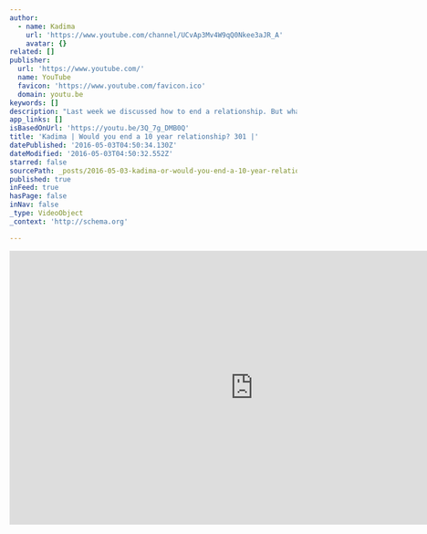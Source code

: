 ```yaml
---
author:
  - name: Kadima
    url: 'https://www.youtube.com/channel/UCvAp3Mv4W9qQ0Nkee3aJR_A'
    avatar: {}
related: []
publisher:
  url: 'https://www.youtube.com/'
  name: YouTube
  favicon: 'https://www.youtube.com/favicon.ico'
  domain: youtu.be
keywords: []
description: "Last week we discussed how to end a relationship. But what if you've been with someone for 10 years. We're talking time, money and love that you have poured into this one person. Would you really throw it all away over one bad move? Stay tuned as our hosts tackle this difficult but very important topic."
app_links: []
isBasedOnUrl: 'https://youtu.be/3Q_7g_DMB0Q'
title: 'Kadima | Would you end a 10 year relationship? 301 |'
datePublished: '2016-05-03T04:50:34.130Z'
dateModified: '2016-05-03T04:50:32.552Z'
starred: false
sourcePath: _posts/2016-05-03-kadima-or-would-you-end-a-10-year-relationship-301-or.md
published: true
inFeed: true
hasPage: false
inNav: false
_type: VideoObject
_context: 'http://schema.org'

---
```

<iframe src="https://cdn.embedly.com/widgets/media.html?src=https%3A%2F%2Fwww.youtube.com%2Fembed%2F3Q_7g_DMB0Q%3Ffeature%3Doembed&amp;url=https%3A%2F%2Fwww.youtube.com%2Fwatch%3Fv%3D3Q_7g_DMB0Q%26feature%3Dyoutu.be&amp;image=https%3A%2F%2Fi.ytimg.com%2Fvi%2F3Q_7g_DMB0Q%2Fhqdefault.jpg&amp;key=b7d04c9b404c499eba89ee7072e1c4f7&amp;type=text%2Fhtml&amp;schema=youtube" width="854" height="480" scrolling="no" frameborder="0" allowfullscreen="" style=""></iframe>